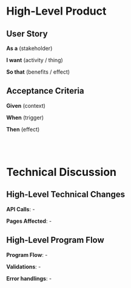 # High-Level Product

## User Story

**As a** (stakeholder)

**I want** (activity / thing)

**So that** (benefits / effect)

## Acceptance Criteria

**Given** (context)

**When** (trigger)

**Then** (effect)

</br></br>

# Technical Discussion

## High-Level Technical Changes

**API Calls**: -

**Pages Affected**: -

## High-Level Program Flow

**Program Flow**: -

**Validations**: -

**Error handlings**: -
